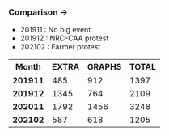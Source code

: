 ### Comparison ->

* 201911 : No big event
* 201912 : NRC-CAA protest
* 202102 : Farmer protest


Month   |	EXTRA   |	GRAPHS  |	TOTAL	|
--------|---------|---------|-------|
**201911**	|   485	  |   912	  | 1397	|
**201912**	|   1345	|   764	  | 2109	|
**202011**	|   1792	|   1456  | 3248	|
**202102**	|   587	  |   618	  | 1205	|







